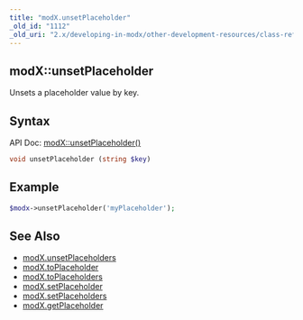 ```yaml
---
title: "modX.unsetPlaceholder"
_old_id: "1112"
_old_uri: "2.x/developing-in-modx/other-development-resources/class-reference/modx/modx.unsetplaceholder"
---
```


## modX::unsetPlaceholder

Unsets a placeholder value by key.

## Syntax

API Doc: [modX::unsetPlaceholder()](http://api.modx.com/revolution/2.2/db_core_model_modx_modx.class.html#%5CmodX::unsetPlaceholder())

``` php
void unsetPlaceholder (string $key)
```

## Example

``` php
$modx->unsetPlaceholder('myPlaceholder');
```

## See Also

- [modX.unsetPlaceholders](extending-modx/modx-class/reference/modx.unsetplaceholders "modX.unsetPlaceholders")
- [modX.toPlaceholder](extending-modx/modx-class/reference/modx.toplaceholder "modX.toPlaceholder")
- [modX.toPlaceholders](extending-modx/modx-class/reference/modx.toplaceholders "modX.toPlaceholders")
- [modX.setPlaceholder](extending-modx/modx-class/reference/modx.setplaceholder "modX.setPlaceholder")
- [modX.setPlaceholders](extending-modx/modx-class/reference/modx.setplaceholders "modX.setPlaceholders")
- [modX.getPlaceholder](extending-modx/modx-class/reference/modx.getplaceholder "modX.getPlaceholder")
